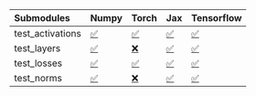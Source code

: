 | Submodules       | Numpy                                                                                                                           | Torch                                                                                                                           | Jax                                                                                                                             | Tensorflow                                                                                                                      |
|:-----------------|:--------------------------------------------------------------------------------------------------------------------------------|:--------------------------------------------------------------------------------------------------------------------------------|:--------------------------------------------------------------------------------------------------------------------------------|:--------------------------------------------------------------------------------------------------------------------------------|
| test_activations | <a href="https://github.com/unifyai/ivy/runs/8009367815?check_suite_focus=true" rel="noopener noreferrer" target="_blank">✅</a> | <a href="https://github.com/unifyai/ivy/runs/8009368058?check_suite_focus=true" rel="noopener noreferrer" target="_blank">✅</a> | <a href="https://github.com/unifyai/ivy/runs/8009368288?check_suite_focus=true" rel="noopener noreferrer" target="_blank">✅</a> | <a href="https://github.com/unifyai/ivy/runs/8009368553?check_suite_focus=true" rel="noopener noreferrer" target="_blank">✅</a> |
| test_layers      | <a href="https://github.com/unifyai/ivy/runs/8009367882?check_suite_focus=true" rel="noopener noreferrer" target="_blank">✅</a> | <a href="https://github.com/unifyai/ivy/runs/8009368111?check_suite_focus=true" rel="noopener noreferrer" target="_blank">❌</a> | <a href="https://github.com/unifyai/ivy/runs/8009368350?check_suite_focus=true" rel="noopener noreferrer" target="_blank">✅</a> | <a href="https://github.com/unifyai/ivy/runs/8009368611?check_suite_focus=true" rel="noopener noreferrer" target="_blank">✅</a> |
| test_losses      | <a href="https://github.com/unifyai/ivy/runs/8009367945?check_suite_focus=true" rel="noopener noreferrer" target="_blank">✅</a> | <a href="https://github.com/unifyai/ivy/runs/8009368179?check_suite_focus=true" rel="noopener noreferrer" target="_blank">✅</a> | <a href="https://github.com/unifyai/ivy/runs/8009368410?check_suite_focus=true" rel="noopener noreferrer" target="_blank">✅</a> | <a href="https://github.com/unifyai/ivy/runs/8009368672?check_suite_focus=true" rel="noopener noreferrer" target="_blank">✅</a> |
| test_norms       | <a href="https://github.com/unifyai/ivy/runs/8009368008?check_suite_focus=true" rel="noopener noreferrer" target="_blank">✅</a> | <a href="https://github.com/unifyai/ivy/runs/8009368229?check_suite_focus=true" rel="noopener noreferrer" target="_blank">❌</a> | <a href="https://github.com/unifyai/ivy/runs/8009368475?check_suite_focus=true" rel="noopener noreferrer" target="_blank">✅</a> | <a href="https://github.com/unifyai/ivy/runs/8009368739?check_suite_focus=true" rel="noopener noreferrer" target="_blank">✅</a> |